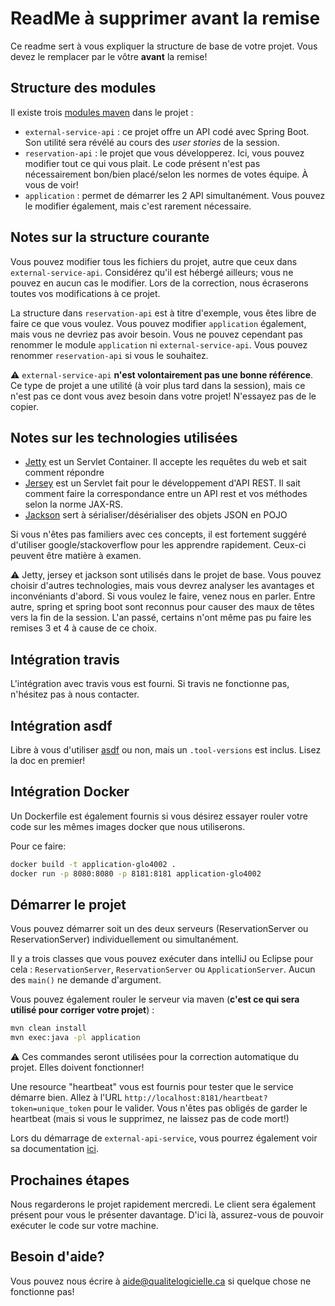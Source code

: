 # ReadMe à supprimer avant la remise

Ce readme sert à vous expliquer la structure de base de votre projet. Vous devez le remplacer par le vôtre **avant** la remise!

## Structure des modules

Il existe trois [modules maven](https://maven.apache.org/guides/mini/guide-multiple-modules.html) dans le projet : 

* `external-service-api` : ce projet offre un API codé avec Spring Boot. Son utilité sera révélé au cours des _user stories_ de la session.
* `reservation-api` : le projet que vous développerez. Ici, vous pouvez modifier tout ce qui vous plait. Le code présent n'est pas nécessairement bon/bien placé/selon les normes de votes équipe. À vous de voir!
* `application` : permet de démarrer les 2 API simultanément. Vous pouvez le modifier également, mais c'est rarement nécessaire.
 
## Notes sur la structure courante
 
Vous pouvez modifier tous les fichiers du projet, autre que ceux dans `external-service-api`. Considérez qu'il est hébergé ailleurs; vous ne pouvez en aucun cas le modifier. Lors de la correction, nous écraserons toutes vos modifications à ce projet.

La structure dans `reservation-api` est à titre d'exemple, vous êtes libre de faire ce que vous voulez. Vous pouvez modifier `application` également, mais vous ne devriez pas avoir besoin. Vous ne pouvez cependant pas renommer le module `application` ni `external-service-api`. Vous pouvez renommer `reservation-api` si vous le souhaitez.

:warning: `external-service-api` **n'est volontairement pas une bonne référence**. Ce type de projet a une utilité (à voir plus tard dans la session), mais ce n'est pas ce dont vous avez besoin dans votre projet! N'essayez pas de le copier.

## Notes sur les technologies utilisées

* [Jetty](https://www.eclipse.org/jetty/) est un Servlet Container. Il accepte les requêtes du web et sait comment répondre
* [Jersey](https://jersey.github.io/) est un Servlet fait pour le développement d'API REST. Il sait comment faire la correspondance entre un API rest et vos méthodes selon la norme JAX-RS.
* [Jackson](https://www.baeldung.com/jackson) sert à sérialiser/désérialiser des objets JSON en POJO

Si vous n'êtes pas familiers avec ces concepts, il est fortement suggéré d'utiliser google/stackoverflow pour les apprendre rapidement. Ceux-ci peuvent être matière à examen.

:warning: Jetty, jersey et jackson sont utilisés dans le projet de base. Vous pouvez choisir d'autres technologies, mais vous devrez analyser les avantages et inconvéniants d'abord. Si vous voulez le faire, venez nous en parler. Entre autre, spring et spring boot sont reconnus pour causer des maux de têtes vers la fin de la session. L'an passé, certains n'ont même pas pu faire les remises 3 et 4 à cause de ce choix.

## Intégration travis

L'intégration avec travis vous est fourni. Si travis ne fonctionne pas, n'hésitez pas à nous contacter.

## Intégration asdf

Libre à vous d'utiliser [asdf](https://github.com/asdf-vm/asdf) ou non, mais un `.tool-versions` est inclus. Lisez la doc en premier!

## Intégration Docker

Un Dockerfile est également fournis si vous désirez essayer rouler votre code sur les mêmes images docker que nous utiliserons.

Pour ce faire:

```bash
docker build -t application-glo4002 .
docker run -p 8080:8080 -p 8181:8181 application-glo4002
```

## Démarrer le projet

Vous pouvez démarrer soit un des deux serveurs (ReservationServer ou ReservationServer) individuellement ou simultanément.

Il y a trois classes que vous pouvez exécuter dans intelliJ ou Eclipse pour cela : `ReservationServer`, `ReservationServer` ou `ApplicationServer`. Aucun des `main()` ne demande d'argument.

Vous pouvez également rouler le serveur via maven (**c'est ce qui sera utilisé pour corriger votre projet**) : 

```bash
mvn clean install
mvn exec:java -pl application
```

:warning: Ces commandes seront utilisées pour la correction automatique du projet. Elles doivent fonctionner!

Une resource "heartbeat" vous est fournis pour tester que le service démarre bien. Allez à l'URL `http://localhost:8181/heartbeat?token=unique_token` pour le valider. Vous n'êtes pas obligés de garder le heartbeat (mais si vous le supprimez, ne laissez pas de code mort!)

Lors du démarrage de `external-api-service`, vous pourrez également voir sa documentation [ici](http://localhost:8080/swagger-ui/index.html).

## Prochaines étapes

Nous regarderons le projet rapidement mercredi. Le client sera également présent pour vous le présenter davantage. D'ici là, assurez-vous de pouvoir exécuter le code sur votre machine.

## Besoin d'aide?

Vous pouvez nous écrire à aide@qualitelogicielle.ca si quelque chose ne fonctionne pas!
